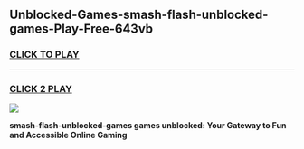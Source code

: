 
## Unblocked-Games-smash-flash-unblocked-games-Play-Free-643vb
<h3>
<a href="https://premium76.site?title=smash-flash-unblocked-games&ref=23A">CLICK TO PLAY</a></h3>
<hr>

<h3>
<a href="https://premium76.site?title=smash-flash-unblocked-games&ref=23A">CLICK 2 PLAY</a>
  
</h3>

<a href="https://premium76.site?title=smash-flash-unblocked-games&ref=23A"><img src="https://clearcache.store/games.png"></a>


**smash-flash-unblocked-games games unblocked: Your Gateway to Fun and Accessible Online Gaming**
